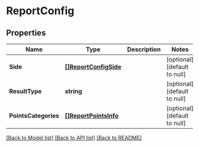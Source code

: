 # ReportConfig

## Properties
Name | Type | Description | Notes
------------ | ------------- | ------------- | -------------
**Side** | [**[]ReportConfigSide**](ReportConfigSide.md) |  | [optional] [default to null]
**ResultType** | **string** |  | [optional] [default to null]
**PointsCategories** | [**[]ReportPointsInfo**](ReportPointsInfo.md) |  | [optional] [default to null]

[[Back to Model list]](../README.md#documentation-for-models) [[Back to API list]](../README.md#documentation-for-api-endpoints) [[Back to README]](../README.md)


